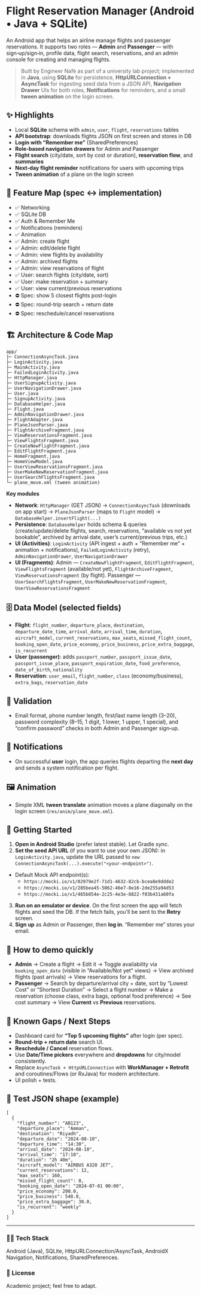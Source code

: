# Flight Reservation Manager (Android • Java + SQLite)

An Android app that helps an airline manage flights and passenger reservations. It supports two roles — **Admin** and **Passenger** — with sign‑up/sign‑in, profile data, flight search, reservations, and an admin console for creating and managing flights.

> Built by Engineer Nafè as part of a university lab project; implemented in **Java**, using **SQLite** for persistence, **HttpURLConnection + AsyncTask** for ingesting seed data from a JSON API, **Navigation Drawer** UIs for both roles, **Notifications** for reminders, and a small **tween animation** on the login screen.

## ✨ Highlights
- Local **SQLite** schema with `admin`, `user`, `flight`, `reservations` tables
- **API bootstrap**: downloads flights JSON on first screen and stores in DB
- **Login with “Remember me”** (SharedPreferences)
- **Role‑based navigation drawers** for Admin and Passenger
- **Flight search** (city/date, sort by cost or duration), **reservation flow**, and **summaries**
- **Next‑day flight reminder** notifications for users with upcoming trips
- **Tween animation** of a plane on the login screen

## 🧭 Feature Map (spec ↔ implementation)
- ✅ Networking
- ✅ SQLite DB
- ✅ Auth & Remember Me
- ✅ Notifications (reminders)
- ✅ Animation
- ✅ Admin: create flight
- ✅ Admin: edit/delete flight
- ✅ Admin: view flights by availability
- ✅ Admin: archived flights
- ✅ Admin: view reservations of flight
- ✅ User: search flights (city/date, sort)
- ✅ User: make reservation + summary
- ✅ User: view current/previous reservations
- ⛔ Spec: show 5 closest flights post-login
- ⛔ Spec: round-trip search + return date
- ⛔ Spec: reschedule/cancel reservations

## 🏗️ Architecture & Code Map
```
app/
├─ ConnectionAsyncTask.java
├─ LoginActivity.java
├─ MainActivity.java
├─ FailedLoginActivity.java
├─ HttpManager.java
├─ UserSignupActivity.java
├─ UserNavigationDrawer.java
├─ User.java
├─ SignupActivity.java
├─ DatabaseHelper.java
├─ Flight.java
├─ AdminNavigationDrawer.java
├─ FlightAdapter.java
├─ PlaneJsonParser.java
├─ FlightArchiveFragment.java
├─ ViewReservationsFragment.java
├─ ViewFlightsFragment.java
├─ CreateNewFlightFragment.java
├─ EditFlightFragment.java
├─ HomeFragment.java
├─ HomeViewModel.java
├─ UserViewReservationsFragment.java
├─ UserMakeNewReservationFragment.java
├─ UserSearchFlightsFragment.java
└─ plane_move.xml (tween animation)
```

**Key modules**
- **Network**: `HttpManager` (GET JSON) → `ConnectionAsyncTask` (downloads on app start) → `PlaneJsonParser` (maps to `Flight` model) → `DatabaseHelper.insertFlight(...)`
- **Persistence**: `DatabaseHelper` holds schema & queries (create/update/delete flights, search, reservations, “available vs not yet bookable”, archived by arrival date, user’s current/previous trips, etc.)
- **UI (Activities)**: `LoginActivity` (API ingest + auth + “Remember me” + animation + notifications), `FailedLoginActivity` (retry), `AdminNavigationDrawer`, `UserNavigationDrawer`
- **UI (Fragments)**: Admin — `CreateNewFlightFragment`, `EditFlightFragment`, `ViewFlightsFragment` (available/not yet), `FlightArchiveFragment`, `ViewReservationsFragment` (by flight). Passenger — `UserSearchFlightsFragment`, `UserMakeNewReservationFragment`, `UserViewReservationsFragment`

## 🗄️ Data Model (selected fields)
- **Flight**: `flight_number`, `departure_place`, `destination`, `departure_date_time`, `arrival_date`, `arrival_time`, `duration`, `aircraft_model`, `current_reservations`, `max_seats`, `missed_flight_count`, `booking_open_date`, `price_economy`, `price_business`, `price_extra_baggage`, `is_recurrent`
- **User (passenger)**: adds `passport_number`, `passport_issue_date`, `passport_issue_place`, `passport_expiration_date`, `food_preference`, `date_of_birth`, `nationality`
- **Reservation**: `user_email`, `flight_number`, `class` (economy/business), `extra_bags`, `reservation_date`

## 🔐 Validation
- Email format, phone number length, first/last name length (3–20), password complexity (8–15, 1 digit, 1 lower, 1 upper, 1 special), and “confirm password” checks in both Admin and Passenger sign‑up.

## 🔔 Notifications
- On successful **user** login, the app queries flights departing the **next day** and sends a system notification per flight.

## 🖼️ Animation
- Simple XML **tween translate** animation moves a plane diagonally on the login screen (`res/anim/plane_move.xml`).

## 🚀 Getting Started
1. **Open in Android Studio** (prefer latest stable). Let Gradle sync.
2. **Set the seed API URL** (if you want to use your own JSON): in `LoginActivity.java`, update the URL passed to `new ConnectionAsyncTask(...).execute("<your-endpoint>")`.
- Default Mock API endpoint(s):
  - `https://mocki.io/v1/02979e2f-71d1-4632-82cb-bcea8e9ddde2`
  - `https://mocki.io/v1/285bea45-5062-46e7-8e16-2de255a94d53`
  - `https://mocki.io/v1/465b854e-2c25-4e3e-8822-f03b431a60fa`
3. **Run on an emulator or device**. On the first screen the app will fetch flights and seed the DB. If the fetch fails, you’ll be sent to the **Retry** screen.
4. **Sign up** as Admin or Passenger, then **log in**. “Remember me” stores your email.

## 🧪 How to demo quickly
- **Admin** → Create a flight → Edit it → Toggle availability via `booking_open_date` (visible in “Available/Not yet” views) → View archived flights (past arrivals) → View reservations for a flight.
- **Passenger** → Search by departure/arrival city + date, sort by “Lowest Cost” or “Shortest Duration” → Select a flight number → Make a reservation (choose class, extra bags, optional food preference) → See cost summary → View **Current** vs **Previous** reservations.

## 🧩 Known Gaps / Next Steps
- Dashboard card for **“Top 5 upcoming flights”** after login (per spec).
- **Round‑trip + return date** search UI.
- **Reschedule / Cancel** reservation flows.
- Use **Date/Time pickers** everywhere and **dropdowns** for city/model consistently.
- Replace `AsyncTask + HttpURLConnection` with **WorkManager + Retrofit** and coroutines/Flows (or RxJava) for modern architecture.
- UI polish + tests.

## 🧪 Test JSON shape (example)
```jsonc
[
  {
    "flight_number": "AB123",
    "departure_place": "Amman",
    "destination": "Riyadh",
    "departure_date": "2024-08-10",
    "departure_time": "14:30",
    "arrival_date": "2024-08-10",
    "arrival_time": "17:10",
    "duration": "2h 40m",
    "aircraft_model": "AIRBUS A320 JET",
    "current_reservations": 12,
    "max_seats": 160,
    "missed_flight_count": 0,
    "booking_open_date": "2024-07-01 00:00",
    "price_economy": 200.0,
    "price_business": 540.0,
    "price_extra_baggage": 30.0,
    "is_recurrent": "weekly"
  }
]
```

---

### 🧑‍💻 Tech Stack
Android (Java), SQLite, HttpURLConnection/AsyncTask, AndroidX Navigation, Notifications, SharedPreferences.

### 📄 License
Academic project; feel free to adapt.
